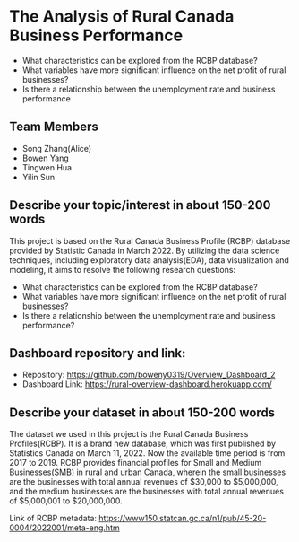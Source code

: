 # The Analysis of Rural Canada Business Performance

- What characteristics can be explored from the RCBP database?
- What variables have more significant influence on the net profit of rural businesses?
- Is there a relationship between the unemployment rate and business performance


## Team Members

- Song Zhang(Alice)
- Bowen Yang
- Tingwen Hua
- Yilin Sun

## Describe your topic/interest in about 150-200 words

This project is based on the Rural Canada Business Profile (RCBP) database provided by Statistic Canada in March 2022. By utilizing the data science techniques, including exploratory data analysis(EDA), data visualization and modeling, it aims to resolve the following research questions:

- What characteristics can be explored from the RCBP database?
- What variables have more significant influence on the net profit of rural businesses?
- Is there a relationship between the unemployment rate and business performance?


## Dashboard repository and link:

- Repository: https://github.com/boweny0319/Overview_Dashboard_2
- Dashboard Link: https://rural-overview-dashboard.herokuapp.com/ 


## Describe your dataset in about 150-200 words

The dataset we used in this project is the Rural Canada Business Profiles(RCBP). It is a brand new database, which was first published by Statistics Canada on March 11, 2022. Now the available time period is from 2017 to 2019. RCBP provides financial profiles for Small and Medium Businesses(SMB) in rural and urban Canada, wherein the small businesses are the businesses with total annual revenues of $30,000 to $5,000,000, and the medium businesses are the businesses with total annual revenues of $5,000,001 to $20,000,000.

Link of RCBP metadata: https://www150.statcan.gc.ca/n1/pub/45-20-0004/2022001/meta-eng.htm 

